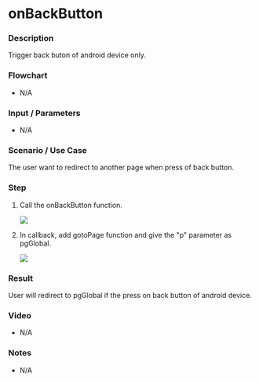# onBackButton

### Description

Trigger back buton of android device only.

### Flowchart

- N/A

### Input / Parameters

- N/A

### Scenario / Use Case

The user want to redirect to another page when press of back button.

### Step

1. Call the onBackButton function. 

    ![](../../../../document/function/Device/onBackButton/onBackButton-step-1.png?raw=true)
    
2. In callback, add gotoPage function and give the "p" parameter as pgGlobal.

    ![](../../../../document/function/Device/onBackButton/onBackButton-step-2.png?raw=true)
    
### Result

User will redirect to pgGlobal if the press on back button of android device.

### Video

- N/A
<!--[![Video](http://i.imgur.com/Ot5DWAW.png)](https://youtu.be/StTqXEQ2l-Y?t=35s)-->

### Notes

- N/A